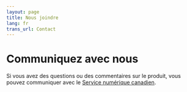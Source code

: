```yaml
---
layout: page
title: Nous joindre
lang: fr
trans_url: Contact
---
```


# Communiquez avec nous

Si vous avez des questions ou des commentaires sur le produit, vous pouvez communiquer avec le [Service numérique canadien](mailto:cds-snc@tbs-sct.gc.ca).

